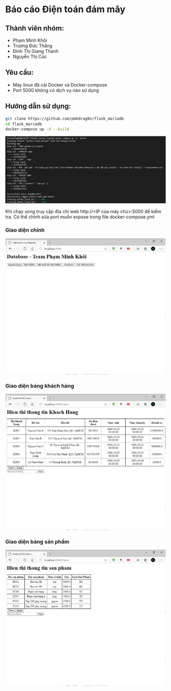 # Báo cáo Điện toán đám mây
## Thành viên nhóm:
- Phạm Minh Khôi
- Trương Đức Thắng
- Đinh Thị Giang Thanh
- Nguyễn Thị Cúc
## Yêu cầu:
- Máy linux đã cài Docker và Docker-compose
- Port 5000 không có dịch vụ nào sử dụng
## Hướng dẫn sử dụng:
``` bash
git clone https://github.com/pmkdrag0n/flask_mariadb
cd flask_mariadb
docker-compose up -d --build
```

![Tiến hành build container](/media/photo1.jpg)

Khi chạy xong truy cập địa chỉ web http://<IP của máy chủ>:5000 để kiểm tra. Có thể chỉnh sửa port muốn expose trong file docker-compose.yml

### Giao diện chính
![Giao diện chính](/media/photo2.jpg)

### Giao diện bảng khách hàng
![Giao diện bảng khách hàng](/media/photo3.jpg)

### Giao diện bảng sản phẩm
![Giao diện bảng sản phẩm](/media/photo4.jpg)

